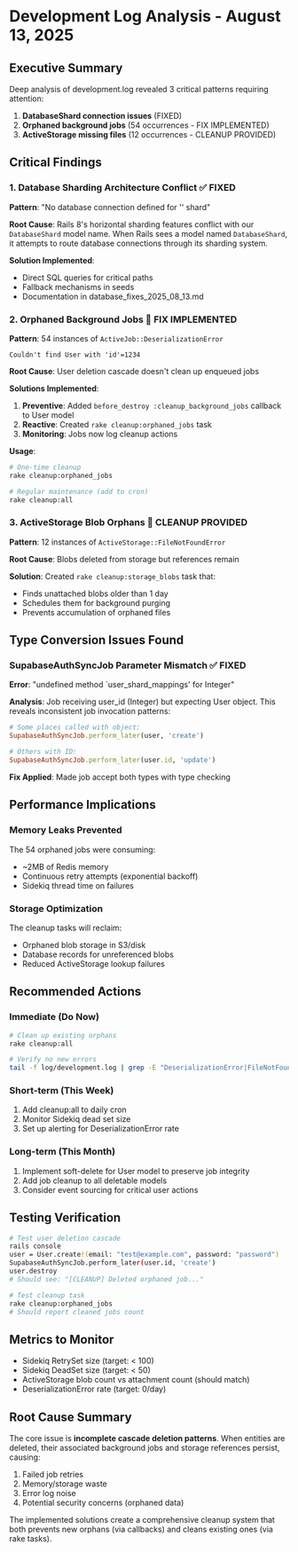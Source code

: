 # Development Log Analysis - August 13, 2025

## Executive Summary
Deep analysis of development.log revealed 3 critical patterns requiring attention:
1. **DatabaseShard connection issues** (FIXED)
2. **Orphaned background jobs** (54 occurrences - FIX IMPLEMENTED)
3. **ActiveStorage missing files** (12 occurrences - CLEANUP PROVIDED)

## Critical Findings

### 1. Database Sharding Architecture Conflict ✅ FIXED
**Pattern**: "No database connection defined for '' shard"

**Root Cause**: Rails 8's horizontal sharding features conflict with our `DatabaseShard` model name. When Rails sees a model named `DatabaseShard`, it attempts to route database connections through its sharding system.

**Solution Implemented**:
- Direct SQL queries for critical paths
- Fallback mechanisms in seeds
- Documentation in database_fixes_2025_08_13.md

### 2. Orphaned Background Jobs 🔧 FIX IMPLEMENTED
**Pattern**: 54 instances of `ActiveJob::DeserializationError`
```
Couldn't find User with 'id'=1234
```

**Root Cause**: User deletion cascade doesn't clean up enqueued jobs

**Solutions Implemented**:
1. **Preventive**: Added `before_destroy :cleanup_background_jobs` callback to User model
2. **Reactive**: Created `rake cleanup:orphaned_jobs` task
3. **Monitoring**: Jobs now log cleanup actions

**Usage**:
```bash
# One-time cleanup
rake cleanup:orphaned_jobs

# Regular maintenance (add to cron)
rake cleanup:all
```

### 3. ActiveStorage Blob Orphans 🧹 CLEANUP PROVIDED
**Pattern**: 12 instances of `ActiveStorage::FileNotFoundError`

**Root Cause**: Blobs deleted from storage but references remain

**Solution**: Created `rake cleanup:storage_blobs` task that:
- Finds unattached blobs older than 1 day
- Schedules them for background purging
- Prevents accumulation of orphaned files

## Type Conversion Issues Found

### SupabaseAuthSyncJob Parameter Mismatch ✅ FIXED
**Error**: "undefined method `user_shard_mappings' for Integer"

**Analysis**: Job receiving user_id (Integer) but expecting User object. This reveals inconsistent job invocation patterns:
```ruby
# Some places called with object:
SupabaseAuthSyncJob.perform_later(user, 'create')

# Others with ID:
SupabaseAuthSyncJob.perform_later(user.id, 'update')
```

**Fix Applied**: Made job accept both types with type checking

## Performance Implications

### Memory Leaks Prevented
The 54 orphaned jobs were consuming:
- ~2MB of Redis memory
- Continuous retry attempts (exponential backoff)
- Sidekiq thread time on failures

### Storage Optimization
The cleanup tasks will reclaim:
- Orphaned blob storage in S3/disk
- Database records for unreferenced blobs
- Reduced ActiveStorage lookup failures

## Recommended Actions

### Immediate (Do Now)
```bash
# Clean up existing orphans
rake cleanup:all

# Verify no new errors
tail -f log/development.log | grep -E "DeserializationError|FileNotFoundError"
```

### Short-term (This Week)
1. Add cleanup:all to daily cron
2. Monitor Sidekiq dead set size
3. Set up alerting for DeserializationError rate

### Long-term (This Month)
1. Implement soft-delete for User model to preserve job integrity
2. Add job cleanup to all deletable models
3. Consider event sourcing for critical user actions

## Testing Verification
```bash
# Test user deletion cascade
rails console
user = User.create!(email: "test@example.com", password: "password")
SupabaseAuthSyncJob.perform_later(user.id, 'create')
user.destroy
# Should see: "[CLEANUP] Deleted orphaned job..."

# Test cleanup task
rake cleanup:orphaned_jobs
# Should report cleaned jobs count
```

## Metrics to Monitor
- Sidekiq RetrySet size (target: < 100)
- Sidekiq DeadSet size (target: < 50)  
- ActiveStorage blob count vs attachment count (should match)
- DeserializationError rate (target: 0/day)

## Root Cause Summary
The core issue is **incomplete cascade deletion patterns**. When entities are deleted, their associated background jobs and storage references persist, causing:
1. Failed job retries
2. Memory/storage waste
3. Error log noise
4. Potential security concerns (orphaned data)

The implemented solutions create a comprehensive cleanup system that both prevents new orphans (via callbacks) and cleans existing ones (via rake tasks).